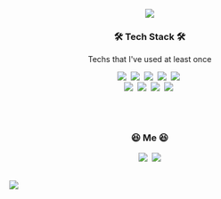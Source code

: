 <p align="center">
<img src="https://capsule-render.vercel.app/api?type=waving&color=timeAuto&height=300&section=header&text=ParkDong&fontSize=90" />
</p>



<h3 align="center">🛠 Tech Stack 🛠</h3>

<p align="center"> Techs that I've used at least once </p>

<p align="center">
  <img src="https://img.shields.io/badge/CSharp-00599C?style=flat-square&logo=CSharp&logoColor=white"/></a>&nbsp 
  <img src="https://img.shields.io/badge/Python-3766AB?style=flat-square&logo=Python&logoColor=white"/></a>&nbsp  
  <img src="https://img.shields.io/badge/C-A8B9CC?style=flat-square&logo=C&logoColor=white"/></a>&nbsp 
  <img src="https://img.shields.io/badge/Javascript-ffb13b?style=flat-square&logo=javascript&logoColor=white"/></a>&nbsp 
  <img src="https://img.shields.io/badge/css-1572B6?style=flat-square&logo=css3&logoColor=white"/></a>&nbsp 
  <br>
  <img src="https://img.shields.io/badge/Mysql-E6B91E?style=flat-square&logo=MySql&logoColor=white"/></a>&nbsp 
  <img src="https://img.shields.io/badge/HyperledgerFabric-DB3552?style=flat-square&logo=Hulu&logoColor=white"/></a>&nbsp 
  <img src="https://img.shields.io/badge/aws-333664?style=flat-square&logo=amazon-aws&logoColor=white"/></a>&nbsp 
  <img src="https://img.shields.io/badge/elasticsearch-005571?style=flat-square&logo=elasticsearch&logoColor=white"/></a>&nbsp 
</p>

<br>


  
<br>


<h3 align="center"> 😆 Me 😆 </h3>
<p align="center">
  <a href="https://www.instagram.com/_beat_98/"><img src="https://img.shields.io/badge/Instagram-E4405F?style=flat-square&logo=Instagram&logoColor=white&link=https://www.instagram.com/woo0_hooo/"/></a>&nbsp
  <a href="mailto:print.beat98@gmail.com"><img src="https://img.shields.io/badge/Gmail-d14836?style=flat-square&logo=Gmail&logoColor=white&link=print.beat98@gmail.com"/></a>
</p>
<br>
<img src="https://capsule-render.vercel.app/api?type=waving&color=timeAuto&height=300&section=footer"/>
